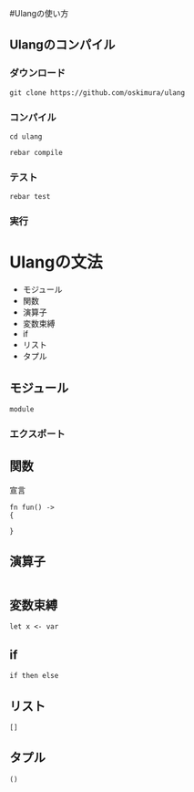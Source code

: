 #Ulangの使い方

## Ulangのコンパイル

### ダウンロード

````
git clone https://github.com/oskimura/ulang
````

### コンパイル
````
cd ulang
````
````
rebar compile
````

### テスト
````
rebar test
````

### 実行  

# Ulangの文法

* モジュール
* 関数
* 演算子
* 変数束縛
* if
* リスト
* タプル

## モジュール
````
module
````

### エクスポート

## 関数
宣言

````
fn fun() -> 
{

}
````


## 演算子
````

````



## 変数束縛
````
let x <- var
````


## if
````
if then else
````


## リスト
````
[]
````


## タプル
````
()
````




